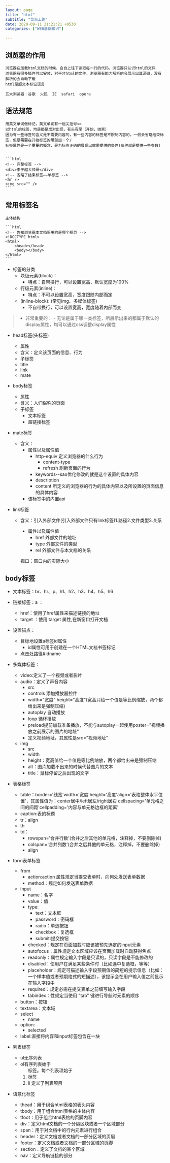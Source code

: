 ```yaml
---
layout: page
title: "html"
subtitle: "菜鸟上路"
date: 2020-09-11 21:21:21 +0530
categories: ["WEB基础知识"]

---
```


## 浏览器的作用

    浏览器在加载html文档的时候，会自上往下读取每一行的代码，浏览器只认识html的文件
    浏览器有很多插件可以安装，对于非html的文件，浏览器有能力解析的会展示出其源码，没有解析的会自动下载
    html是超文本标记语言

    五大浏览器：谷歌  火狐  IE  safari  opera  

## 语法规范

    用英文单词做标记，英文单词有一组尖括号<>
    以html的标签，均是都是成对出现，有头有尾（开始，结束）
    因为有一些标签的含义是不需要内容的，有一些内容的标签是不限制内容的，一般会省略结束标签，但是需要在开始标签的尾部加一个/
    标签属性是一个重要的概念，是为标签正确的展现出效果提供的条件(条件就是提供一些参数)


    ```html
    <!-- 完整标签 -->
    <div>李子越大帅哥</div>
    <!-- 省略了结束标签——单标签 -->
    <hr />
    <img src="" />
    ```

## 常用标签名

    主体结构

    ```html
    <!-- 告知浏览器本文档采用的是哪个规范 -->
    <!DOCTYPE html>
    <html>
        <head></head>
        <body></body>
    </html>
    ```

- 标签的分类
    - 块级元素(block)：
        - 特点：自带换行，可以设置宽高，默认宽度为100%
    - 行级元素(inline)：
        - 特点：不可以设置宽高，宽度跟随内部而定
    - (inline-block): (常见img、多媒体标签)
        - 不自带换行，可以设置宽高，宽度随着内部而变

> - 非常重要的：
    - 无论是属于哪一类标签，所展示出来的都属于默认的display属性，均可以通过css调整display属性    

- head标签(头标签)
    - 属性
    - 含义：定义该页面的信息、行为
    - 子标签
    - title
    - link
    - mate

- body标签
    - 属性
    - 含义：人们俗称的页面
    - 子标签
        - 文本标签
        - 超链接标签

- mate标签
    - 含义：
        - 属性以及属性值
            - http-equiv 定义浏览器的什么行为
                - content-type 
                - refresh 刷新页面的行为
            - keywords--sao优化修改的就是这个设置的具体内容
            - description
            - content 所定义的浏览器的行为的具体内容以及所设置的页面信息的具体内容
        - 该标签中的内置api

- link标签
    - 含义：引入外部文件(引入外部文件只有link标签)1.路径2.文件类型3.关系
        - 属性以及属性值
            - href 外部文件的地址
            - type 外部文件的类型
            - rel  外部文件与本文档的关系

        视口：窗口内的实际大小


## body标签

   - 文本标签：br、hr、p、h1、h2、h3、h4、h5、h6
   - 链接标签：a ： 
       - href：使用了href属性来描述链接的地址
       - target ：使用 target 属性,在新窗口打开文档  
   - 设置锚点：
       - 目标地设置a标签id属性
           - id属性可用于创建在一个HTML文档书签标记
       - 点击处路径#idname

- 多媒体标签：
    - video:定义了一个视频或者影片
    - audio：定义了声音内容
       - src
       - controls 添加播放器控件
       - width="宽度" height="高度"(宽高只给一个值是等比例缩放，两个都给出来是强制压缩)
       - autoplay 自动播放
       - loop 循环播放
       - preload提前加载准备播放，不能与autoplay一起使用poster="视频播放之前展示的图片的地址"
       - 定义视频地址，其属性是src="视频地址"
    - img
       - src
       - width
       - height：宽高值给一个值是等比例缩放，两个都给出来是强制压缩
       - alt：图片加载不出来的时候代替图片的文本
       - title：鼠标停留之后出现的文字
    
- 表格标签
    - table：border='线宽'width='宽度'height='高度'align='表格整体水平位置'，其属性值为：center居中/left居左/right居右 cellspacing='单元格之间的间距'cellpadding='内容与单元格边框的距离'
    - caption:表的标题
    - tr：align
    - th
    - td：
        - rowspan='合并行数'(合并之后其他的单元格，注释掉，不要删除掉)
        - colspan='合并列数'(合并之后其他的单元格，注释掉，不要删除掉)
        - align

- form表单标签
    - from
        - action:action 属性规定当提交表单时，向何处发送表单数据
        - method：规定如何发送表单数据
    - input
        - name：名字
        - value：值
        - type:
            - text：文本框
            - password：密码框
            - radio：单选按钮
            - checkbox：复选框
            - submit:提交按钮
        - checked：规定在页面加载时应该被预先选定的input元素
        - autofocus：属性规定文本区域应该在页面加载时自动获得焦点
        - readonly：属性规定输入字段是只读的，只读字段是不能修改的
        - disabled：使用户在满足某些条件时（比如选中复选框，等等）
        - placeholder：规定可描述输入字段预期值的简短的提示信息（比如：一个样本值或者预期格式的短描述），该提示会在用户输入值之前显示在输入字段中
        - required：规定必需在提交表单之前填写输入字段
        - tabindex：性规定当使用 "tab" 键进行导航时元素的顺序
    - button：按钮
    - textarea：文本域
    - select
        - name
    - option:
        - selected
    - label:直接将内容和input标签包含在一块

- 列表标签
    - ul无序列表
    - ol有序列表始于 <ol> 标签。每个列表项始于 <li> 标签
    - li 定义了列表项目

- 语意化标签
    - thead：用于组合html表格的表头内容
    - tbody：用于组合html表格的主体内容
    - tfoot：用于组合html表格的页脚内容
    - div：定义html文档的一个分隔区块或者一个区域部分
    - span：用于对文档中的行内元素进行组合
    - header：定义文档或者文档的一部分区域的页眉
    - footer：定义文档或者文档的一部分区域的页脚
    - section：定义了文档的某个区域
    - nav：定义导航链接的部分